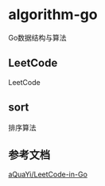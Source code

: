 # algorithm-go
Go数据结构与算法

## LeetCode
LeetCode

## sort
排序算法

## 参考文档
[aQuaYi/LeetCode-in-Go](https://github.com/aQuaYi/LeetCode-in-Go)